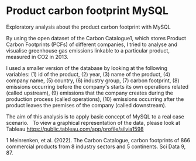 # Product carbon footprint MySQL

Exploratory analysis about the product carbon footprint with MySQL

By using the open dataset of the Carbon Catalogue1, which stores Product Carbon Footprints (PCFs) of different companies, I tried to analyse and visualise greenhouse gas emissions linkable to a particular product, measured in CO2 in 2013.

I used a smaller version of the database by looking at the following variables: (1) id of the product, (2) year, (3) name of the product, (4) company name, (5) country, (6) industry group, (7) carbon footprint, (8) emissions occurring before the company's starts its own operations related (called upstream), (9) emissions that the company creates during the production process (called operations), (10) emissions occurring after the product leaves the premises of the company (called downstream).

The aim of this analysis is to apply basic concept of MySQL to a real case scenario. 
 
To view a graphical representation of the data, please look at Tableau
https://public.tableau.com/app/profile/silvia1598

1 Meinrenken, et al. (2022). The Carbon Catalogue, carbon footprints of 866 commercial products from 8 industry sectors and 5 continents. Sci Data 9, 87. 
